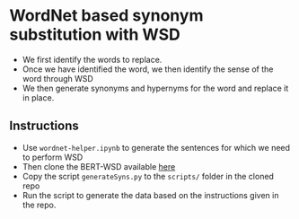 # WordNet based synonym substitution with WSD

- We first identify the words to replace. 
- Once we have identified the word, we then identify the sense of the word through WSD
- We then generate synonyms and hypernyms for the word  and replace it in place. 

## Instructions 

- Use `wordnet-helper.ipynb` to generate the sentences for which we need to perform WSD
- Then clone the BERT-WSD available [here](https://github.com/BPYap/BERT-WSD)
- Copy the script `generateSyns.py` to the `scripts/` folder in the cloned repo
- Run the script to generate the data based on the instructions given in the repo. 
